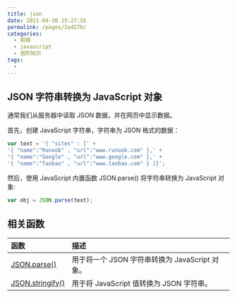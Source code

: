 ```yaml
---
title: json
date: 2021-04-30 15:27:55
permalink: /pages/2ad27b/
categories:
  - 前端
  - javascript
  - 进阶知识
tags:
  - 
---
```

## JSON 字符串转换为 JavaScript 对象

通常我们从服务器中读取 JSON 数据，并在网页中显示数据。

首先，创建 JavaScript 字符串，字符串为 JSON 格式的数据：

```js
var text = '{ "sites" : [' +
'{ "name":"Runoob" , "url":"www.runoob.com" },' +
'{ "name":"Google" , "url":"www.google.com" },' +
'{ "name":"Taobao" , "url":"www.taobao.com" } ]}';
```

然后，使用 JavaScript 内置函数 JSON.parse() 将字符串转换为 JavaScript 对象:

```js
var obj = JSON.parse(text);
```

## 相关函数

| 函数                                                         | 描述                                           |
| :----------------------------------------------------------- | :--------------------------------------------- |
| [JSON.parse()](https://www.runoob.com/js/javascript-json-parse.html) | 用于将一个 JSON 字符串转换为 JavaScript 对象。 |
| [JSON.stringify()](https://www.runoob.com/js/javascript-json-stringify.html) | 用于将 JavaScript 值转换为 JSON 字符串。       |